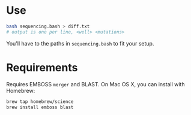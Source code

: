 # Use

```bash 
bash sequencing.bash > diff.txt 
# output is one per line, <well> <mutations>
```

You'll have to the paths in `sequencing.bash` to fit your setup. 

# Requirements 

Requires EMBOSS `merger` and BLAST. On Mac OS X, you can install with Homebrew:

```bash
brew tap homebrew/science
brew install emboss blast 
```


